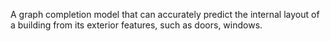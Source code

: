 A graph completion model that can accurately predict the internal layout of a building from its exterior features, such as doors, windows.
